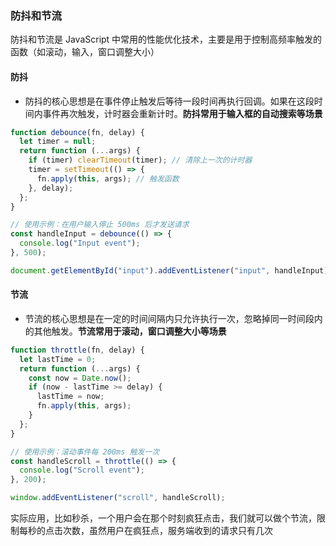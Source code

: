 ### 防抖和节流

防抖和节流是 JavaScript 中常用的性能优化技术，主要是用于控制高频率触发的函数（如滚动，输入，窗口调整大小）

#### 防抖

- 防抖的核心思想是在事件停止触发后等待一段时间再执行回调。如果在这段时间内事件再次触发，计时器会重新计时。**防抖常用于输入框的自动搜索等场景**

```js
function debounce(fn, delay) {
  let timer = null;
  return function (...args) {
    if (timer) clearTimeout(timer); // 清除上一次的计时器
    timer = setTimeout(() => {
      fn.apply(this, args); // 触发函数
    }, delay);
  };
}

// 使用示例：在用户输入停止 500ms 后才发送请求
const handleInput = debounce(() => {
  console.log("Input event");
}, 500);

document.getElementById("input").addEventListener("input", handleInput);
```

#### 节流

- 节流的核心思想是在一定的时间间隔内只允许执行一次，忽略掉同一时间段内的其他触发。**节流常用于滚动，窗口调整大小等场景**

```js
function throttle(fn, delay) {
  let lastTime = 0;
  return function (...args) {
    const now = Date.now();
    if (now - lastTime >= delay) {
      lastTime = now;
      fn.apply(this, args);
    }
  };
}

// 使用示例：滚动事件每 200ms 触发一次
const handleScroll = throttle(() => {
  console.log("Scroll event");
}, 200);

window.addEventListener("scroll", handleScroll);
```

实际应用，比如秒杀，一个用户会在那个时刻疯狂点击，我们就可以做个节流，限制每秒的点击次数，虽然用户在疯狂点，服务端收到的请求只有几次
